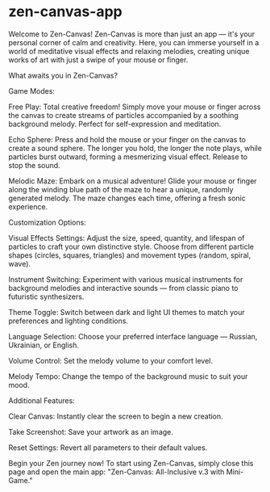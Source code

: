 # zen-canvas-app

Welcome to Zen-Canvas!
Zen-Canvas is more than just an app — it's your personal corner of calm and creativity. Here, you can immerse yourself in a world of meditative visual effects and relaxing melodies, creating unique works of art with just a swipe of your mouse or finger.

What awaits you in Zen-Canvas?

Game Modes:

Free Play: Total creative freedom! Simply move your mouse or finger across the canvas to create streams of particles accompanied by a soothing background melody. Perfect for self-expression and meditation.

Echo Sphere: Press and hold the mouse or your finger on the canvas to create a sound sphere. The longer you hold, the longer the note plays, while particles burst outward, forming a mesmerizing visual effect. Release to stop the sound.

Melodic Maze: Embark on a musical adventure! Glide your mouse or finger along the winding blue path of the maze to hear a unique, randomly generated melody. The maze changes each time, offering a fresh sonic experience.

Customization Options:

Visual Effects Settings: Adjust the size, speed, quantity, and lifespan of particles to craft your own distinctive style. Choose from different particle shapes (circles, squares, triangles) and movement types (random, spiral, wave).

Instrument Switching: Experiment with various musical instruments for background melodies and interactive sounds — from classic piano to futuristic synthesizers.

Theme Toggle: Switch between dark and light UI themes to match your preferences and lighting conditions.

Language Selection: Choose your preferred interface language — Russian, Ukrainian, or English.

Volume Control: Set the melody volume to your comfort level.

Melody Tempo: Change the tempo of the background music to suit your mood.

Additional Features:

Clear Canvas: Instantly clear the screen to begin a new creation.

Take Screenshot: Save your artwork as an image.

Reset Settings: Revert all parameters to their default values.

Begin your Zen journey now!
To start using Zen-Canvas, simply close this page and open the main app: "Zen-Canvas: All-Inclusive v.3 with Mini-Game."
